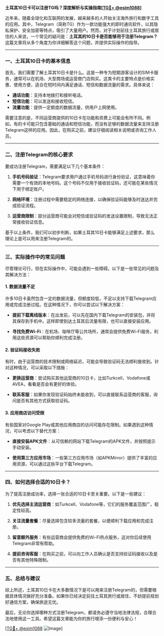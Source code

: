 **土耳其10日卡可以注册TG吗？深度解析与实操指南[[TG💪+ @esim1088](https://t.me/s/esim1088)]**

近年来，随着全球化和互联网的发展，越来越多的人开始关注海外旅行和数字工具的应用。其中，Telegram（简称TG）作为一款功能强大的即时通讯软件，以其隐私保护、安全加密等特点，吸引了大量用户。然而，对于计划前往土耳其旅行或居住的人来说，一个常见的疑问是：**土耳其的10日卡是否能够用于注册Telegram？** 这篇文章将从多个角度为你详细解答这个问题，并提供实际操作的指导。

---

### 一、土耳其10日卡的基本信息

首先，我们需要了解土耳其10日卡是什么。这是一种专为短期游客设计的SIM卡服务，通常可以在机场、大型商场或运营商门店购买。这类卡的主要特点是价格实惠、使用方便，适合在短时间内满足通话、短信和数据流量的需求。具体来说：

- **通话功能**：支持本地拨打和接听电话。
- **短信功能**：可以发送和接收短信。
- **流量功能**：提供一定额度的数据流量，供用户上网使用。

需要注意的是，不同运营商提供的10日卡在功能和资费上可能会有所不同。例如，有的卡可能只包含基础的通话和短信功能，而没有足够的数据流量来支持注册Telegram这样的应用。因此，在购买之前，建议仔细阅读相关说明或咨询工作人员。

---

### 二、注册Telegram的核心要求

要成功注册Telegram，需要满足以下几个基本条件：

1. **手机号码验证**：Telegram要求用户通过手机号码进行身份验证，这意味着你需要一个有效的本地号码。这个号码不仅用于接收验证码，还可能在某些情况下用于绑定账户。

2. **网络环境**：注册过程中需要稳定的网络连接，以确保验证码能够及时送达并完成验证流程。

3. **运营商限制**：部分运营商可能会对短信或验证码的发送设置限制，导致无法正常接收验证信息。

基于以上条件，我们可以初步判断，如果土耳其10日卡能够满足上述要求，那么理论上是可以用来注册Telegram的。

---

### 三、实际操作中的常见问题

尽管理论可行，但在实际操作中，可能会遇到一些障碍。以下是一些常见的问题及其解决方法：

#### 1. 数据流量不足

许多10日卡虽然包含一定的数据流量，但额度较低，不足以支持下载Telegram应用或完成注册过程。在这种情况下，你可以尝试以下解决方案：

- **提前下载离线版本**：在出发前，可以先在国内下载Telegram的安装包，并将其保存到手机中。这样即使到达土耳其后流量有限，也可以直接安装应用。
  
- **寻找免费Wi-Fi**：在机场、咖啡厅等公共场所，通常会提供免费Wi-Fi服务，利用这些资源可以帮助你顺利完成注册。

#### 2. 验证码接收失败

有时，由于运营商的技术限制或网络延迟，可能会导致验证码无法顺利接收到。针对这种情况，可以采取以下措施：

- **更换运营商**：尝试购买其他运营商的10日卡，比如Turkcell、Vodafone或AVEA，看看是否会有更好的体验。
  
- **联系客服**：如果你发现验证码始终未能收到，可以直接联系运营商的客服，询问是否有其他方式获取验证码。

#### 3. 应用商店访问受限

有些国家对Google Play或其他应用商店的访问可能存在限制。如果遇到这种情况，可以考虑以下替代方案：

- **直接安装APK文件**：从可信赖的网站下载Telegram的APK文件，并按照提示手动安装。
  
- **使用第三方应用市场**：一些第三方应用市场（如APKMirror）提供了丰富的应用资源，可以通过这些平台下载Telegram。

---

### 四、如何选择合适的10日卡？

为了提高注册成功率，选择一张合适的10日卡至关重要。以下是一些建议：

1. **优先选择主流运营商**：如Turkcell、Vodafone等，它们的服务覆盖范围广，稳定性较高。

2. **关注流量套餐**：尽量选择包含较多流量的套餐，以便顺利下载应用和完成注册。

3. **留意额外服务**：有些运营商会提供免费的Wi-Fi热点服务，这对你后续使用Telegram非常有帮助。

4. **提前咨询客服**：在购买之前，可以向工作人员确认是否支持验证码接收以及是否有其他特殊限制。

---

### 五、总结与建议

综上所述，土耳其10日卡在大多数情况下是可以用来注册Telegram的，但需要根据具体情况做好充分准备。如果你已经决定前往土耳其旅行或居住，不妨提前规划好通信方案，确保旅途无忧。

最后，无论你选择哪种方式注册Telegram，都请务必遵守当地法律法规，合理合法地使用这一工具。希望这篇文章能为你的旅行增添一份便利与安心！

[[TG💪+ @esim1088](https://t.me/s/esim1088) ![Image](https://i.postimg.cc/4NQfJmqS/Snipaste-2025-05-13-00-14-12.png)]